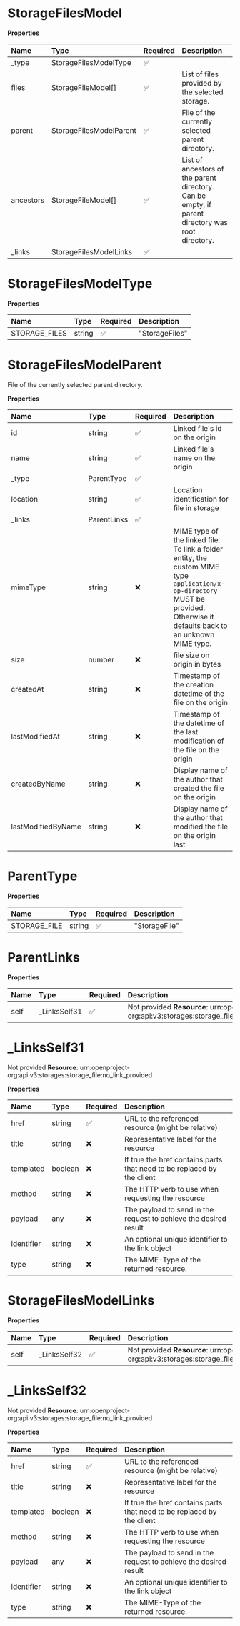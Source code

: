 # StorageFilesModel

**Properties**

| Name      | Type                    | Required | Description                                                                                      |
| :-------- | :---------------------- | :------- | :----------------------------------------------------------------------------------------------- |
| \_type    | StorageFilesModelType   | ✅       |                                                                                                  |
| files     | StorageFileModel[]      | ✅       | List of files provided by the selected storage.                                                  |
| parent    | StorageFilesModelParent | ✅       | File of the currently selected parent directory.                                                 |
| ancestors | StorageFileModel[]      | ✅       | List of ancestors of the parent directory. Can be empty, if parent directory was root directory. |
| \_links   | StorageFilesModelLinks  | ✅       |                                                                                                  |

# StorageFilesModelType

**Properties**

| Name          | Type   | Required | Description    |
| :------------ | :----- | :------- | :------------- |
| STORAGE_FILES | string | ✅       | "StorageFiles" |

# StorageFilesModelParent

File of the currently selected parent directory.

**Properties**

| Name               | Type        | Required | Description                                                                                                                                                                    |
| :----------------- | :---------- | :------- | :----------------------------------------------------------------------------------------------------------------------------------------------------------------------------- |
| id                 | string      | ✅       | Linked file's id on the origin                                                                                                                                                 |
| name               | string      | ✅       | Linked file's name on the origin                                                                                                                                               |
| \_type             | ParentType  | ✅       |                                                                                                                                                                                |
| location           | string      | ✅       | Location identification for file in storage                                                                                                                                    |
| \_links            | ParentLinks | ✅       |                                                                                                                                                                                |
| mimeType           | string      | ❌       | MIME type of the linked file. To link a folder entity, the custom MIME type `application/x-op-directory` MUST be provided. Otherwise it defaults back to an unknown MIME type. |
| size               | number      | ❌       | file size on origin in bytes                                                                                                                                                   |
| createdAt          | string      | ❌       | Timestamp of the creation datetime of the file on the origin                                                                                                                   |
| lastModifiedAt     | string      | ❌       | Timestamp of the datetime of the last modification of the file on the origin                                                                                                   |
| createdByName      | string      | ❌       | Display name of the author that created the file on the origin                                                                                                                 |
| lastModifiedByName | string      | ❌       | Display name of the author that modified the file on the origin last                                                                                                           |

# ParentType

**Properties**

| Name         | Type   | Required | Description   |
| :----------- | :----- | :------- | :------------ |
| STORAGE_FILE | string | ✅       | "StorageFile" |

# ParentLinks

**Properties**

| Name | Type          | Required | Description                                                                                  |
| :--- | :------------ | :------- | :------------------------------------------------------------------------------------------- |
| self | \_LinksSelf31 | ✅       | Not provided **Resource**: urn:openproject-org:api:v3:storages:storage_file:no_link_provided |

# \_LinksSelf31

Not provided **Resource**: urn:openproject-org:api:v3:storages:storage_file:no_link_provided

**Properties**

| Name       | Type    | Required | Description                                                            |
| :--------- | :------ | :------- | :--------------------------------------------------------------------- |
| href       | string  | ✅       | URL to the referenced resource (might be relative)                     |
| title      | string  | ❌       | Representative label for the resource                                  |
| templated  | boolean | ❌       | If true the href contains parts that need to be replaced by the client |
| method     | string  | ❌       | The HTTP verb to use when requesting the resource                      |
| payload    | any     | ❌       | The payload to send in the request to achieve the desired result       |
| identifier | string  | ❌       | An optional unique identifier to the link object                       |
| type       | string  | ❌       | The MIME-Type of the returned resource.                                |

# StorageFilesModelLinks

**Properties**

| Name | Type          | Required | Description                                                                                  |
| :--- | :------------ | :------- | :------------------------------------------------------------------------------------------- |
| self | \_LinksSelf32 | ✅       | Not provided **Resource**: urn:openproject-org:api:v3:storages:storage_file:no_link_provided |

# \_LinksSelf32

Not provided **Resource**: urn:openproject-org:api:v3:storages:storage_file:no_link_provided

**Properties**

| Name       | Type    | Required | Description                                                            |
| :--------- | :------ | :------- | :--------------------------------------------------------------------- |
| href       | string  | ✅       | URL to the referenced resource (might be relative)                     |
| title      | string  | ❌       | Representative label for the resource                                  |
| templated  | boolean | ❌       | If true the href contains parts that need to be replaced by the client |
| method     | string  | ❌       | The HTTP verb to use when requesting the resource                      |
| payload    | any     | ❌       | The payload to send in the request to achieve the desired result       |
| identifier | string  | ❌       | An optional unique identifier to the link object                       |
| type       | string  | ❌       | The MIME-Type of the returned resource.                                |

<!-- This file was generated by liblab | https://liblab.com/ -->
